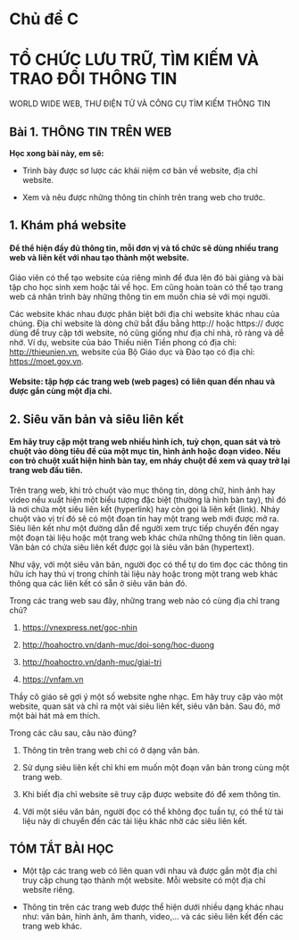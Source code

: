 # Chủ đề C
# TỔ CHỨC LƯU TRỮ, TÌM KIẾM VÀ TRAO ĐỔI THÔNG TIN

WORLD WIDE WEB, THƯ ĐIỆN TỬ VÀ CÔNG CỤ TÌM KIẾM THÔNG TIN

## Bài 1. THÔNG TIN TRÊN WEB

**Học xong bài này, em sẽ:**

- Trình bày được sơ lược các khái niệm cơ bản về website, địa chỉ website.

- Xem và nêu được những thông tin chính trên trang web cho trước.

## 1. Khám phá website
#### Để thể hiện đầy đủ thông tin, mỗi đơn vị và tổ chức sẽ dùng nhiều trang web và liên kết với nhau tạo thành một website.

Giáo viên có thể tạo website của riêng mình để đưa lên đó bài giảng và bài tập cho học sinh xem hoặc tải về học. Em cũng hoàn toàn có thể tạo trang web cá nhân trình bày những thông tin em muốn chia sẻ với mọi người.

Các website khác nhau được phân biệt bởi địa chỉ website khác nhau của chúng. Địa chỉ website là dòng chữ bắt đầu bằng http:// hoặc https:// được dùng để truy cập tới website, nó cũng giống như địa chỉ nhà, rõ ràng và dễ nhớ. Ví dụ, website của báo Thiếu niên Tiền phong có địa chỉ: http://thieunien.vn, website của Bộ Giáo dục và Đào tạo có địa chỉ: https://moet.gov.vn.
#### Website: tập hợp các trang web (web pages) có liên quan đến nhau và được gắn cùng một địa chỉ.

## 2. Siêu văn bản và siêu liên kết
#### Em hãy truy cập một trang web nhiều hình ích, tuỳ chọn, quan sát và trò chuột vào dòng tiêu đề của một mục tin, hình ảnh hoặc đoạn video. Nếu con trỏ chuột xuất hiện hình bàn tay, em nháy chuột để xem và quay trở lại trang web đầu tiên.

Trên trang web, khi trỏ chuột vào mục thông tin, dòng chữ, hình ảnh hay video nếu xuất hiện một biểu tượng đặc biệt (thường là hình bàn tay), thì đó là nơi chứa một siêu liên kết (hyperlink) hay còn gọi là liên kết (link). Nháy chuột vào vị trí đó sẽ có một đoạn tin hay một trang web mới được mở ra. Siêu liên kết như một đường dẫn để người xem trực tiếp chuyển đến ngay một đoạn tài liệu hoặc một trang web khác chứa những thông tin liên quan. Văn bản có chứa siêu liên kết được gọi là siêu văn bản (hypertext).

Như vậy, với một siêu văn bản, người đọc có thể tự do tìm đọc các thông tin hữu ích hay thú vị trong chính tài liệu này hoặc trong một trang web khác thông qua các liên kết có sẵn ở siêu văn bản đó.

Trong các trang web sau đây, những trang web nào có cùng địa chỉ trang chủ?
1) https://vnexpress.net/goc-nhin

2) http://hoahoctro.vn/danh-muc/doi-song/hoc-duong

3) http://hoahoctro.vn/danh-muc/giai-tri

4) https://vnfam.vn

Thầy cô giáo sẽ gợi ý một số website nghe nhạc. Em hãy truy cập vào một website, quan sát và chỉ ra một vài siêu liên kết, siêu văn bản. Sau đó, mở một bài hát mà em thích.

Trong các câu sau, câu nào đúng?

1) Thông tin trên trang web chỉ có ở dạng văn bản.

2) Sử dụng siêu liên kết chỉ khi em muốn một đoạn văn bản trong cùng một trang web.

3) Khi biết địa chỉ website sẽ truy cập được website đó để xem thông tin.

4) Với một siêu văn bản, người đọc có thể không đọc tuần tự, có thể từ tài liệu này di chuyển đến các tài liệu khác nhờ các siêu liên kết.

## TÓM TẮT BÀI HỌC

- Một tập các trang web có liên quan với nhau và được gắn một địa chỉ truy cập chung tạo thành một website. Mỗi website có một địa chỉ website riêng.

- Thông tin trên các trang web được thể hiện dưới nhiều dạng khác nhau như: văn bản, hình ảnh, âm thanh, video,... và các siêu liên kết đến các trang web khác.
